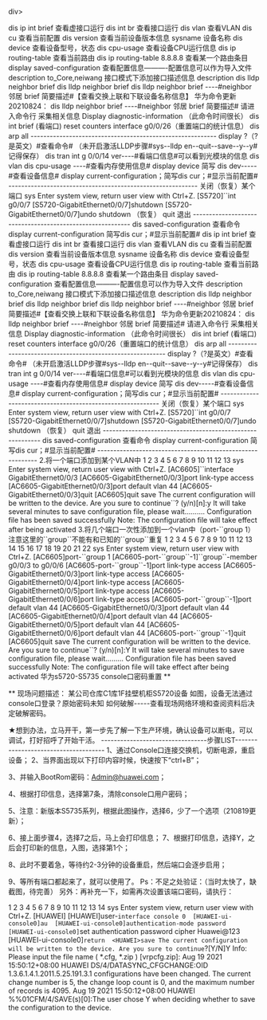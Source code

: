 
div><!--EndFragment-->
</body>
</html>dis ip int brief
查看虚接口运行
dis int br
查看接口运行
dis vlan
查看VLAN
dis cu
查看当前配置 dis version
查看当前设备版本信息
sysname
设备名称
dis device
查看设备型号，状态
dis cpu-usage
查看设备CPU运行信息
dis ip routing-table
查看当前路由
dis ip routing-table 8.8.8.8
查看某一个路由条目
display saved-configuration 查看配置信息———-配置信息可以作为导入文件
description to_Core,neiwang 接口模式下添加接口描述信息 description
dis lldp neighbor brief
dis lldp neighbor brief
dis lldp neighbor brief ----#neighbor 邻居 brief 简要描述#【查看交换上联和下联设备名称信息】
华为命令更新20210824：
dis lldp neighbor brief ----#neighbor 邻居 brief 简要描述#
请进入命令行 采集相关信息
Display diagnostic-information （此命令时间很长）
dis int brief (看端口)
reset  counters interface g0/0/26（重置端口的统计信息）
dis arp all
----------------------------------------------------------
display ?（?是英文）#查看命令#
（未开启激活LLDP步骤#sys--lldp en--quit--save--y--y#记得保存）
dis tran int g 0/0/14 ver----#看端口信息#可以看到光模块的信息
dis vlan
dis cpu-usage ----#查看内存使用信息#
display device 简写 dis dev-----#查看设备信息#
display current-configuration；简写dis cur；#显示当前配置#
-----------------------------------------------------------
关闭（恢复）某个端口
<S5720>sys
Enter system view, return user view with Ctrl+Z.
[S5720]``int g0/0/7
[S5720-GigabitEthernet0/0/7]shutdown
[S5720-GigabitEthernet0/0/7]undo shutdown  （恢复）
quit 退出
----------------------------------------------------------
dis saved-configuration 查看命令
display current-configuration 简写dis cur；#显示当前配置#
dis ip int brief
查看虚接口运行
dis int br
查看接口运行
dis vlan
查看VLAN
dis cu
查看当前配置 dis version
查看当前设备版本信息
sysname
设备名称
dis device
查看设备型号，状态
dis cpu-usage
查看设备CPU运行信息
dis ip routing-table
查看当前路由
dis ip routing-table 8.8.8.8
查看某一个路由条目
display saved-configuration 查看配置信息———-配置信息可以作为导入文件
description to_Core,neiwang 接口模式下添加接口描述信息 description
dis lldp neighbor brief
dis lldp neighbor brief
dis lldp neighbor brief ----#neighbor 邻居 brief 简要描述#【查看交换上联和下联设备名称信息】
华为命令更新20210824：
dis lldp neighbor brief ----#neighbor 邻居 brief 简要描述#
请进入命令行 采集相关信息
Display diagnostic-information （此命令时间很长）
dis int brief (看端口)
reset  counters interface g0/0/26（重置端口的统计信息）
dis arp all
----------------------------------------------------------
display ?（?是英文）#查看命令#
（未开启激活LLDP步骤#sys--lldp en--quit--save--y--y#记得保存）
dis tran int g 0/0/14 ver----#看端口信息#可以看到光模块的信息
dis vlan
dis cpu-usage ----#查看内存使用信息#
display device 简写 dis dev-----#查看设备信息#
display current-configuration；简写dis cur；#显示当前配置#
-----------------------------------------------------------
关闭（恢复）某个端口
<S5720>sys
Enter system view, return user view with Ctrl+Z.
[S5720]``int g0/0/7
[S5720-GigabitEthernet0/0/7]shutdown
[S5720-GigabitEthernet0/0/7]undo shutdown  （恢复）
quit 退出
----------------------------------------------------------
dis saved-configuration 查看命令
display current-configuration 简写dis cur；#显示当前配置#
-----------------------------------------------------------
2.将一个端口添加到某个VLAN中
1 2 3 4 5 6 7 8 9 10 11 12 13	<AC6605>sys Enter system view, return user view with Ctrl+Z. [AC6605]``interface GigabitEthernet0/0/3 [AC6605-GigabitEthernet0/0/3]port link-type access [AC6605-GigabitEthernet0/0/3]port default vlan 44 [AC6605-GigabitEthernet0/0/3]quit [AC6605]quit <AC6605>save The current configuration will be written to the device. Are you sure to continue``? (y/n)[n]:y It will take several minutes to save configuration file, please wait.......... Configuration file has been saved successfully Note: The configuration file will take effect after being activated
3.将几个端口一次性添加到一个vlan中（port-``group 1）
注意这里的``group``不能有和已知的``group``重复
1 2 3 4 5 6 7 8 9 10 11 12 13 14 15 16 17 18 19 20 21 22	<AC6605>sys Enter system view, return user view with Ctrl+Z. [AC6605]port-``group 1 [AC6605-port-``group``-1]``group``-member g0/0/3 to g0/0/6 [AC6605-port-``group``-1]port link-type access [AC6605-GigabitEthernet0/0/3]port link-type access [AC6605-GigabitEthernet0/0/4]port link-type access [AC6605-GigabitEthernet0/0/5]port link-type access [AC6605-GigabitEthernet0/0/6]port link-type access [AC6605-port-``group``-1]port default vlan 44 [AC6605-GigabitEthernet0/0/3]port default vlan 44 [AC6605-GigabitEthernet0/0/4]port default vlan 44 [AC6605-GigabitEthernet0/0/5]port default vlan 44 [AC6605-GigabitEthernet0/0/6]port default vlan 44 [AC6605-port-``group``-1]quit [AC6605]quit <AC6605>save The current configuration will be written to the device. Are you sure to continue``? (y/n)[n]:Y It will take several minutes to save configuration file, please wait......... Configuration file has been saved successfully Note: The configuration file will take effect after being activated
华为s5720-S5735  console口密码重置
**

**
现场问题描述：
某公司仓库C1库1F挂壁机柜S5720设备
如图，设备无法通过console口登录？原始密码未知
如何破解-----查看现场网络环境和查阅资料后决定破解密码。

★想到办法，立马开干，第一步先了解一下生产环境，确认设备可以断电，可以调试，打好招呼了开始干活。
---------------------------------步骤LIST-------------------------------------
1、通过Console口连接交换机，切断电源，重启设备；
2、当界面出现以下打印内容时候，快速按下“ctrl+B”；

3、并输入BootRom密码：[Admin@huawei.com](mailto:Admin@huawei.com)；

4、根据打印信息，选择第7条，清除console口用户密码；

5、注意：新版本S5735系列，根据此图操作，选择6，少了一个选项（210819更新）；

6、接上面步骤4，选择7之后，马上会打印信息；
7、根据打印信息，选择Y，之后会打印新的信息，入图，选择第1个；

8、此时不要着急，等待约2-3分钟的设备重启，然后端口会逐步启用；

9、等所有端口都起来了，就可以使用了。
Ps：不足之处验证：（当时太快了，缺截图，待完善）
另外：再补充一下，如需再次设置该端口密码，请执行：

1 2 3 4 5 6 7 8 9 10 11 12 13 14	<HUAWEI>sys Enter system view, return user view with Ctrl+Z.
[HUAWEI] [HUAWEI]user-``interface console 0 
[HUAWEI-ui-console0]au 
[HUAWEI-ui-console0]authentication-mode password 
[HUAWEI-ui-console0]``set authentication password cipher Huawei@123 
[HUAWEI-ui-console0]``return 
<HUAWEI>save The current configuration will be written to the device. Are you sure to continue``?[Y/N]Y Info: Please input the file name ( *.cfg, *.zip ) [vrpcfg.zip]: Aug 19 2021 15:50:12+08:00 
HUAWEI DS/4/DATASYNC_CFGCHANGE:OID 1.3.6.1.4.1.2011.5.25.191.3.1 configurations have been changed. The current change number is 5, the change loop count is 0, and the maximum number of records is 4095. Aug 19 2021 15:50:12+08:00
HUAWEI %%01CFM/4/SAVE(s)[0]:The user chose Y when deciding whether to save the configuration to the device.